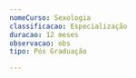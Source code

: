 ```yaml
---
nomeCurso: Sexologia
classificacao: Especialização
duracao: 12 meses
observacao: obs
tipo: Pós Graduação

---
```


